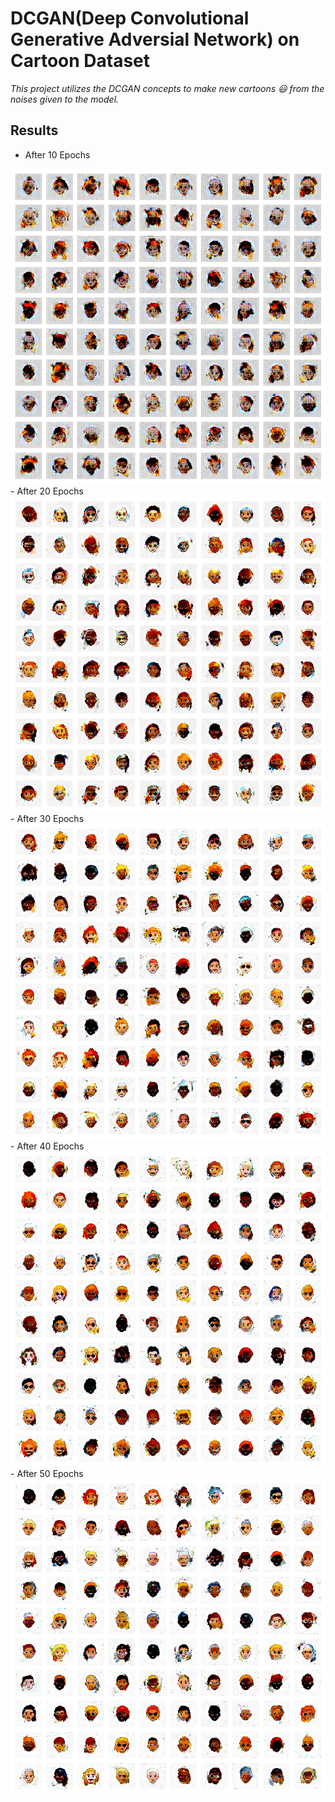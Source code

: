 # DCGAN(Deep Convolutional Generative Adversial Network) on Cartoon Dataset

*This project utilizes the DCGAN concepts to make new cartoons :smiley: from the noises given to the model.*

## Results

- After 10 Epochs
 <img src='https://github.com/NishantSushmakar/DCGAN-/blob/main/images/gan_output_epoch_10.png'> 
- After 20 Epochs
<img src='https://github.com/NishantSushmakar/DCGAN-/blob/main/images/gan_output_epoch_20.png'>
- After 30 Epochs
<img src='https://github.com/NishantSushmakar/DCGAN-/blob/main/images/gan_output_epoch_30.png'>
- After 40 Epochs
<img src='https://github.com/NishantSushmakar/DCGAN-/blob/main/images/gan_output_epoch_40.png'> 
- After 50 Epochs
<img src='https://github.com/NishantSushmakar/DCGAN-/blob/main/images/gan_output_epoch_50.png'>
 


